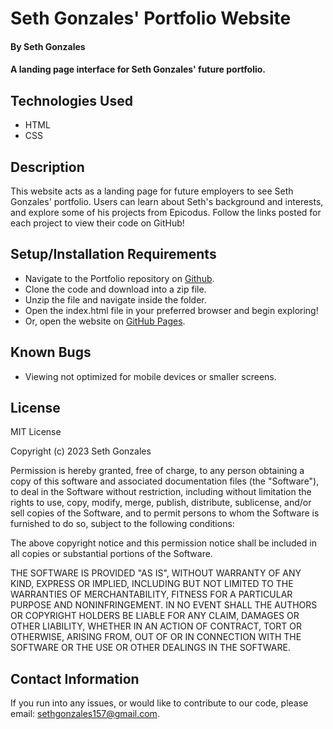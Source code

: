 # Seth Gonzales' Portfolio Website

#### By Seth Gonzales

#### A landing page interface for Seth Gonzales' future portfolio.

## Technologies Used

* HTML
* CSS

## Description

This website acts as a landing page for future employers to see Seth Gonzales' portfolio. Users can learn about Seth's background and interests, and explore some of his projects from Epicodus. Follow the links posted for each project to view their code on GitHub!


## Setup/Installation Requirements

* Navigate to the Portfolio repository on [Github](https://github.com/sethgonzales/Portfolio).
* Clone the code and download into a zip file. 
* Unzip the file and navigate inside the folder.  
* Open the index.html file in your preferred browser and begin exploring! 
* Or, open the website on [GitHub Pages](https://sethgonzales.github.io/Portfolio/).

## Known Bugs

* Viewing not optimized for mobile devices or smaller screens.

## License

MIT License

Copyright (c) 2023 Seth Gonzales

Permission is hereby granted, free of charge, to any person obtaining a copy
of this software and associated documentation files (the "Software"), to deal
in the Software without restriction, including without limitation the rights
to use, copy, modify, merge, publish, distribute, sublicense, and/or sell
copies of the Software, and to permit persons to whom the Software is
furnished to do so, subject to the following conditions:

The above copyright notice and this permission notice shall be included in all
copies or substantial portions of the Software.

THE SOFTWARE IS PROVIDED "AS IS", WITHOUT WARRANTY OF ANY KIND, EXPRESS OR
IMPLIED, INCLUDING BUT NOT LIMITED TO THE WARRANTIES OF MERCHANTABILITY,
FITNESS FOR A PARTICULAR PURPOSE AND NONINFRINGEMENT. IN NO EVENT SHALL THE
AUTHORS OR COPYRIGHT HOLDERS BE LIABLE FOR ANY CLAIM, DAMAGES OR OTHER
LIABILITY, WHETHER IN AN ACTION OF CONTRACT, TORT OR OTHERWISE, ARISING FROM,
OUT OF OR IN CONNECTION WITH THE SOFTWARE OR THE USE OR OTHER DEALINGS IN THE
SOFTWARE.

## Contact Information

If you run into any issues, or would like to contribute to our code, please email: sethgonzales157@gmail.com.